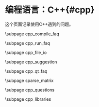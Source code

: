 编程语言：C++{#cpp}
=====================

这个页面记录使用C++遇到的问题。

\subpage cpp_compile_faq

\subpage cpp_run_faq

\subpage cpp_file_io

\subpage cpp_suggestion

\subpage cpp_qt_faq

\subpage sparse_matrix

\subpage cpp_questions

\subpage cpp_libraries